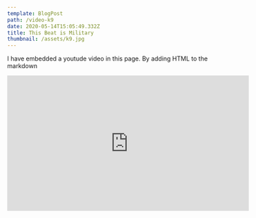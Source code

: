 ```yaml
---
template: BlogPost
path: /video-k9
date: 2020-05-14T15:05:49.332Z
title: This Beat is Military
thumbnail: /assets/k9.jpg
---
```

I have embedded a youtude video in this page. By adding HTML to the markdown

<iframe width="560" height="315" src="https://www.youtube.com/watch?v=o4Ycqbv0lhQ" frameborder="0" allow="accelerometer; autoplay; encrypted-media; gyroscope; picture-in-picture" allowfullscreen></iframe>
